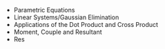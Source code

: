 - Parametric Equations
- Linear Systems/Gaussian Elimination
- Applications of the Dot Product and Cross Product
- Moment, Couple and Resultant
- Res